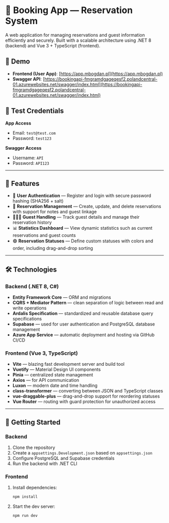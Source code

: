 # 📅 Booking App — Reservation System

A web application for managing reservations and guest information efficiently and securely. Built with a scalable architecture using .NET 8 (backend) and Vue 3 + TypeScript (frontend).

## 🔗 Demo

- **Frontend (User App)**: [https://app.mbogdan.pl](https://app.mbogdan.pl)  
- **Swagger API**: [https://bookingapi-fmgramdgageqesf2.polandcentral-01.azurewebsites.net/swagger/index.html](https://bookingapi-fmgramdgageqesf2.polandcentral-01.azurewebsites.net/swagger/index.html)  

## 🧪 Test Credentials

**App Access**  
- Email: `test@test.com`  
- Password: `test123`  

**Swagger Access**  
- Username: `API`  
- Password: `API123`  

---

## 🧰 Features

- 🔐 **User Authentication** — Register and login with secure password hashing (SHA256 + salt)
- 📆 **Reservation Management** — Create, update, and delete reservations with support for notes and guest linkage
- 🧑‍🤝‍🧑 **Guest Handling** — Track guest details and manage their reservation history
- 📊 **Statistics Dashboard** — View dynamic statistics such as current reservations and guest counts
- 🟢 **Reservation Statuses** — Define custom statuses with colors and order, including drag-and-drop sorting

---

## 🛠 Technologies

### Backend (.NET 8, C#)
- **Entity Framework Core** — ORM and migrations
- **CQRS + Mediator Pattern** — clean separation of logic between read and write operations
- **Ardalis Specification** — standardized and reusable database query specifications
- **Supabase** — used for user authentication and PostgreSQL database management
- **Azure App Service** — automatic deployment and hosting via GitHub CI/CD

### Frontend (Vue 3, TypeScript)
- **Vite** — blazing fast development server and build tool
- **Vuetify** — Material Design UI components
- **Pinia** — centralized state management
- **Axios** — for API communication
- **Luxon** — modern date and time handling
- **class-transformer** — converting between JSON and TypeScript classes
- **vue-draggable-plus** — drag-and-drop support for reordering statuses
- **Vue Router** — routing with guard protection for unauthorized access

---

## 🚀 Getting Started

### Backend
1. Clone the repository
2. Create a `appsettings.Development.json` based on `appsettings.json`
3. Configure PostgreSQL and Supabase credentials
4. Run the backend with .NET CLI

### Frontend
1. Install dependencies:
   ```bash
   npm install
   ```
2. Start the dev server:
   ```bash
   npm run dev
   ```
